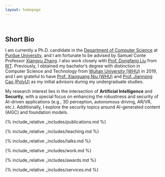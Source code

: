 ```yaml
---
layout: homepage
---
```


<h1 id="about-me"></h1>

<h2 style="margin: 60px 0px 10px;">Short Bio</h2>

I am currently a Ph.D. candidate in the [Department of Computer Science](https://cs.purdue.edu) at [Purdue University](https://purdue.edu), and I am fortunate to be advised by Samuel Conte Professor [Xiangyu Zhang](https://www.cs.purdue.edu/homes/xyzhang/). I also work closely with [Prof. Dongfang Liu](https://dongfang-liu.github.io/) from [RIT](https://www.rit.edu/).  Previously, I obtained my bachelor’s degree with distinction in Computer Science and Technology from [Wuhan University (WHU)](https://en.whu.edu.cn/) in 2019, and I am grateful to have [Prof. Xiaoguang Niu (WHU)](https://scholar.google.com/citations?user=wxRS8nIAAAAJ) and [Prof. Jiannong Cao (PolyU)](https://www4.comp.polyu.edu.hk/~csjcao/) as my initial advisors during my undergraduate studies. 

My research interest lies in the intersection of **Artificial Intelligence** and **Security**, with a special focus on enhancing the robustness and security of AI-driven applications (e.g., 3D perception, autonomous driving, AR/VR, etc.). Additionally, I explore the security topics around AI-generated content (AIGC) and foundation models.


<!-- {% include_relative _includes/news.md %} -->

{% include_relative _includes/publications.md %}

{% include_relative _includes/teaching.md %}

{% include_relative _includes/talks.md %}

{% include_relative _includes/work.md %}

{% include_relative _includes/awards.md %}

{% include_relative _includes/services.md %}

<!-- {% include_relative _includes/contact.md %} -->
